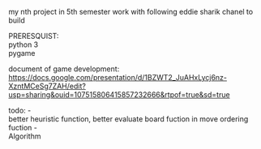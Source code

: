 my nth project in 5th semester
work with following eddie sharik chanel to build 

PRERESQUIST:<br>
python 3<br>
pygame <br>

document of game development: https://docs.google.com/presentation/d/1BZWT2_JuAHxLycj6nz-XzntMCeSg7ZAH/edit?usp=sharing&ouid=107515806415857232666&rtpof=true&sd=true

todo:
-<br>better heuristic function, better evaluate board fuction in move ordering fuction
-<br>Algorithm
